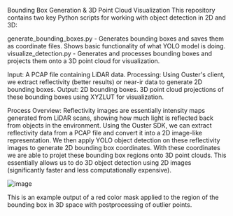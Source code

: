 Bounding Box Generation & 3D Point Cloud Visualization
This repository contains two key Python scripts for working with object detection in 2D and 3D:

generate_bounding_boxes.py - Generates bounding boxes and saves them as coordinate files. Shows basic functionality of what YOLO model is doing.
visualize_detection.py - Generates and processes bounding boxes and projects them onto a 3D point cloud for visualization. 


Input: A PCAP file containing LiDAR data.
Processing: Using Ouster's client, we extract reflectivity (better results) or near-ir data to generate 2D bounding boxes.
Output:
2D bounding boxes.
3D point cloud projections of these bounding boxes using XYZLUT for visualization. 

Process Overview:
Reflectivity images are essentially intensity maps generated from LiDAR scans, showing how much light is reflected back from objects in the environment. Using the Ouster SDK, we can extract reflectivity data from a PCAP file and convert it into a 2D image-like representation. We then apply YOLO object detection on these reflectivity images to generate 2D bounding box coordinates. With these coordinates we are able to projet these bounding box regions onto 3D point clouds. This essentially allows us to do 3D object detection using 2D images (significantly faster and less computationally expensive).


![image](https://github.com/user-attachments/assets/2f38170f-fefb-4a61-a09b-a298063facbe)

This is an example output of a red color mask applied to the region of the bounding box in 3D space with postprocessing of outlier points. 
